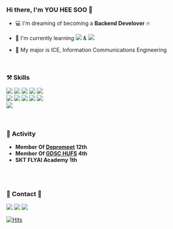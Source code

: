 ### Hi there, I'm YOU HEE SOO 👋   

 - 💻   I'm dreaming of becoming a **Backend Develover** 🔥

 - 🌱 I'm currently learning <img src="https://img.shields.io/badge/NestJS-E0234E?style=for-the-badge&logo=nestjs&logoColor=white"> & <img src="https://img.shields.io/badge/Spring Boot-6DB33F?style=for-the-badge&logo=Spring Boot&logoColor=white">
- 🏫 My major is ICE, Information Communications Engineering
<br>

### ⚒️ Skills
<div align=left> 
<img src="https://img.shields.io/badge/NestJS-E0234E?style=for-the-badge&logo=nestjs&logoColor=white"> 
  <img src="https://img.shields.io/badge/Typescript-3178C6?style=for-the-badge&logo=typescript&logoColor=white"> 
<img src="https://img.shields.io/badge/Spring Boot-6DB33F?style=for-the-badge&logo=Spring Boot&logoColor=white">
  <img src="https://img.shields.io/badge/java-007396?style=for-the-badge&logo=java&logoColor=white"> 
  <img src="https://img.shields.io/badge/python-3776AB?style=for-the-badge&logo=python&logoColor=white"> 
  <br>
  <img src="https://img.shields.io/badge/mysql-4479A1?style=for-the-badge&logo=mysql&logoColor=white"> 
<img src="https://img.shields.io/badge/node.js-339933?style=for-the-badge&logo=Node.js&logoColor=white">
<img src="https://img.shields.io/badge/javascript-F7DF1E?style=for-the-badge&logo=javascript&logoColor=black"> 
  <img src="https://img.shields.io/badge/html5-E34F26?style=for-the-badge&logo=html5&logoColor=white"> 
  <img src="https://img.shields.io/badge/css-1572B6?style=for-the-badge&logo=css3&logoColor=white"> 

  <br>
   <img src="https://img.shields.io/badge/react-61DAFB?style=for-the-badge&logo=react&logoColor=black">
  </div>
<br>
<br>
 
### 🤸 Activity
- **Member Of [Depromeet](https://github.com/depromeet) 12th**
- **Member Of [GDSC HUFS](https://gdsc-hufs.web.app/) 4th**
- **SKT FLYAI Academy 1th**
<br>
<br>

 ### 📧 Contact 📧
<a href="soo990315@naver.com" target="_blank"><img src="https://img.shields.io/badge/Email-339933?style=flat-square&logo=Naver&logoColor=white"/></a>
<a href="skyblue22756@gmail.com" target="_blank"><img src="https://img.shields.io/badge/Gmail-E34F26?style=flat-square&logo=Gmail&logoColor=white"/></a>
<a href="https://github.com/Ryuhyis" target="_blank"><img src="https://img.shields.io/badge/Github-232F3E?style=flat-square&logo=Github&logoColor=white"/></a>

[![Hits](https://hits.seeyoufarm.com/api/count/incr/badge.svg?url=https%3A%2F%2Fgithub.com%2FRyuhyis%2F&count_bg=%2379C83D&title_bg=%23555555&icon=&icon_color=%23FF9A9A&title=hits&edge_flat=false)](https://hits.seeyoufarm.com)
<div align=center>
  
  


<!--
**Ryuhyis/Ryuhyis** is a ✨ _special_ ✨ repository because its `README.md` (this file) appears on your GitHub profile.

Here are some ideas to get you started:

- 🔭 I’m currently working on ...
- 🌱 I’m currently learning ...
- 👯 I’m looking to collaborate on ...
- 🤔 I’m looking for help with ...
- 💬 Ask me about ...
- 📫 How to reach me: ...
- 😄 Pronouns: ...
- ⚡ Fun fact: ...
-->
